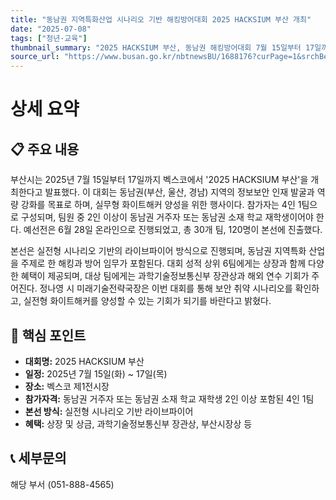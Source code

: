 ```yaml
---
title: "동남권 지역특화산업 시나리오 기반 해킹방어대회 2025 HACKSIUM 부산 개최"
date: "2025-07-08"
tags: ["청년·교육"]
thumbnail_summary: "2025 HACKSIUM 부산, 동남권 해킹방어대회 7월 15일부터 17일까지 벡스코에서 개최."
source_url: "https://www.busan.go.kr/nbtnewsBU/1688176?curPage=1&srchBeginDt=&srchEndDt=&srchKey=&srchText="
---
```


# 상세 요약

## 📋 주요 내용
부산시는 2025년 7월 15일부터 17일까지 벡스코에서 '2025 HACKSIUM 부산'을 개최한다고 발표했다. 이 대회는 동남권(부산, 울산, 경남) 지역의 정보보안 인재 발굴과 역량 강화를 목표로 하며, 실무형 화이트해커 양성을 위한 행사이다. 참가자는 4인 1팀으로 구성되며, 팀원 중 2인 이상이 동남권 거주자 또는 동남권 소재 학교 재학생이어야 한다. 예선전은 6월 28일 온라인으로 진행되었고, 총 30개 팀, 120명이 본선에 진출했다.

본선은 실전형 시나리오 기반의 라이브파이어 방식으로 진행되며, 동남권 지역특화 산업을 주제로 한 해킹과 방어 임무가 포함된다. 대회 성적 상위 6팀에게는 상장과 함께 다양한 혜택이 제공되며, 대상 팀에게는 과학기술정보통신부 장관상과 해외 연수 기회가 주어진다. 정나영 시 미래기술전략국장은 이번 대회를 통해 보안 취약 시나리오를 확인하고, 실전형 화이트해커를 양성할 수 있는 기회가 되기를 바란다고 밝혔다.

## 🎯 핵심 포인트
- **대회명:** 2025 HACKSIUM 부산
- **일정:** 2025년 7월 15일(화) ~ 17일(목)
- **장소:** 벡스코 제1전시장
- **참가자격:** 동남권 거주자 또는 동남권 소재 학교 재학생 2인 이상 포함된 4인 1팀
- **본선 방식:** 실전형 시나리오 기반 라이브파이어
- **혜택:** 상장 및 상금, 과학기술정보통신부 장관상, 부산시장상 등

## 📞 세부문의
해당 부서 (051-888-4565)